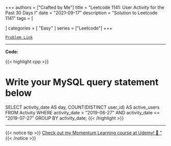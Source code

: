 
+++
authors = ["Crafted by Me"]
title = "Leetcode 1141: User Activity for the Past 30 Days I"
date = "2021-09-17"
description = "Solution to Leetcode 1141"
tags = [
    
]
categories = [
    "Easy"
]
series = ["Leetcode"]
+++



[`Problem Link`](https://leetcode.com/problems/user-activity-for-the-past-30-days-i/description/)

---

**Code:**

{{< highlight cpp >}}
# Write your MySQL query statement below
SELECT activity_date AS day, COUNT(DISTINCT user_id) AS active_users
FROM Activity
WHERE activity_date > "2019-06-27" AND activity_date <= "2019-07-27"
GROUP BY activity_date;
{{< /highlight >}}



---



{{< notice tip >}}
[Check out my Momentum Learning course at Udemy! 🚀 "](https://www.udemy.com/course/blind-75-the-data-structures-and-algorithms-essentials/)
{{< /notice >}}

